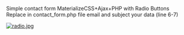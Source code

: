 
Simple contact form MaterializeCSS+Ajax+PHP with Radio Buttons<br />
Replace in contact_form.php file email and subject your data (line 6-7)<br />

[![radio.jpg](https://s17.postimg.org/wr19cdvr3/radio.jpg)](https://postimg.org/image/65yqgttdn/)
